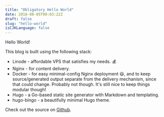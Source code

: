 ```yaml
---
title: "Obligatory Hello World"
date: 2018-08-05T00:03:22Z
draft: false
slug: "hello-world"
isCJKLanguage: false
---
```

Hello World!

This blog is built using the following stack:

- Linode - affordable VPS that satisfies my needs. 💰 
- Nginx - for content delivery.
- Docker - for easy minimal-config Nginx deployment 😃, and to keep source/generated output separate from the delivery mechanism, since that could change. Probably not though. It's still nice to keep things modular though! 
- Hugo - a Go-based static site generator with Markdown and templating.
- hugo-bingo - a beautifully minimal Hugo theme.

Check out the source on [Github](https://github.com/jagsgill/deepatwork).
